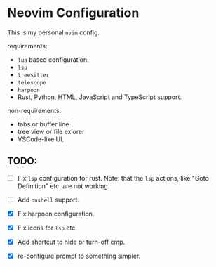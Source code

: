 # Neovim Configuration

This is my personal `nvim` config.

requirements:

- `lua` based configuration.
- `lsp` 
- `treesitter`
- `telescope`
- `harpoon`
- Rust, Python, HTML, JavaScript and TypeScript support.

non-requirements:

- tabs or buffer line
- tree view or file exlorer
- VSCode-like UI.

## TODO:

- [ ] Fix `lsp` configuration for rust.
    Note: that the `lsp` actions, like "Goto Definition" etc. are not working.
- [ ] Add `nushell` support.
- [X] Fix harpoon configuration.
- [X] Fix icons for `lsp` etc.
- [X] Add shortcut to hide or turn-off cmp.
- [X] re-configure prompt to something simpler.

